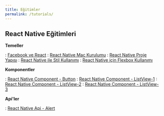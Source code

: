 ```yaml
---
title: Eğitimler
permalink: /tutorials/
---
```

## React Native Eğitimleri

**Temeller**

:   [Facebook ve React](https://egemenmede.github.io/2015-12-06/facebook-ve-react/)
:   [React Native Mac Kurulumu](https://egemenmede.github.io/2017-01-08/react-native-mac-kurulumu/)
:   [React Native Proje Yapısı](https://egemenmede.github.io/2017-01-08/react-native-proje-yapisi/)
:   [React Native ile Stil Kullanımı](https://egemenmede.github.io/2017-01-08/react-native-ile-stil-kullanimi/)
:   [React Native için Flexbox Kullanımı](https://egemenmede.github.io/2017-01-08/react-native-icin-flexbox-kullanimi/)

**Komponentler**

:   [React Native Component - Button](https://egemenmede.github.io/2017-01-08/react-native-component-button/)
:   [React Native Component - ListView-1](https://egemenmede.github.io/2017-01-09/react-native-component-listview-1/)
:   [React Native Component - ListView-2](https://egemenmede.github.io/2017-01-09/react-native-component-listview-2/)
:   [React Native Component - ListView-3](https://egemenmede.github.io/2017-01-09/react-native-component-listview-3/)

**Api'ler**

:   [React Native Api - Alert](https://egemenmede.github.io/2017-01-08/react-native-api-alert/)